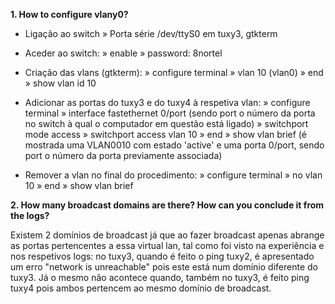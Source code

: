 **1. How to configure vlany0?**

- Ligação ao switch
  » Porta série /dev/ttyS0 em tuxy3, gtkterm

- Aceder ao switch:
  » enable
  » password: 8nortel

- Criação das vlans (gtkterm):
  » configure terminal
  » vlan 10 (vlan0)
  » end
  » show vlan id 10

- Adicionar as portas do tuxy3 e do tuxy4 à respetiva vlan:
  » configure terminal
  » interface fastethernet 0/port (sendo port o número da porta no switch à qual o computador em questão está ligado)
  » switchport mode access
  » switchport access vlan 10
  » end
  » show vlan brief (é mostrada uma VLAN0010 com estado 'active' e uma porta 0/port, sendo port o número da porta previamente associada)

- Remover a vlan no final do procedimento:
  » configure terminal
  » no vlan 10
  » end
  » show vlan brief

**2. How many broadcast domains are there? How can you conclude it from the logs?**

Existem 2 domínios de broadcast já que ao fazer broadcast apenas abrange as portas pertencentes a essa virtual lan, tal como foi visto na experiência e nos respetivos logs: no tuxy3, quando é feito o ping tuxy2, é apresentado um erro "network is unreachable" pois este está num domínio diferente do tuxy3. Já o mesmo não acontece quando, também no tuxy3, é feito ping tuxy4 pois ambos pertencem ao mesmo domínio de broadcast.

